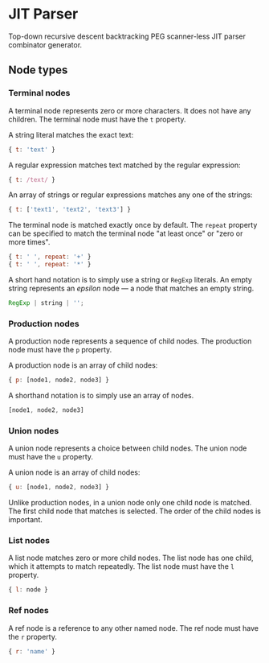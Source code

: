# JIT Parser

Top-down recursive descent backtracking PEG scanner-less JIT parser combinator
generator.


## Node types

### Terminal nodes

A terminal node represents zero or more characters. It does not have any
children. The terminal node must have the `t` property.

A string literal matches the exact text:

```javascript
{ t: 'text' }
```

A regular expression matches text matched by the regular expression:

```javascript
{ t: /text/ }
```

An array of strings or regular expressions matches any one of the strings:

```javascript
{ t: ['text1', 'text2', 'text3'] }
```

The terminal node is matched exactly once by default. The `repeat` property can
be specified to match the terminal node "at least once" or "zero or more times".

```javascript
{ t: ' ', repeat: '+' }
{ t: ' ', repeat: '*' }
```

A short hand notation is to simply use a string or `RegExp` literals. An empty
string represents an *epsilon* node &mdash; a node that matches an empty string.

```javascript
RegExp | string | '';
```


### Production nodes

A production node represents a sequence of child nodes. The production node must
have the `p` property.

A production node is an array of child nodes:

```javascript
{ p: [node1, node2, node3] }
```

A shorthand notation is to simply use an array of nodes.

```javascript
[node1, node2, node3]
```


### Union nodes

A union node represents a choice between child nodes. The union node must have
the `u` property.

A union node is an array of child nodes:

```javascript
{ u: [node1, node2, node3] }
```

Unlike production nodes, in a union node only one child node is matched. The
first child node that matches is selected. The order of the child nodes is
important.


### List nodes

A list node matches zero or more child nodes. The list node has one child,
which it attempts to match repeatedly. The list node must have the `l` property.

```javascript
{ l: node }
```

### Ref nodes

A ref node is a reference to any other named node. The ref node must have the
`r` property.

```javascript
{ r: 'name' }
```
